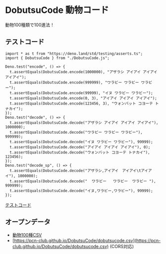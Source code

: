 # DobutsuCode 動物コード

動物100種類で100進法！

## テストコード

```
import * as t from "https://deno.land/std/testing/asserts.ts";
import { DobutsuCode } from "./DobutsuCode.js";

Deno.test("encode", () => {
  t.assertEquals(DobutsuCode.encode(1000000), "アザラシ アイアイ アイアイ アイアイ");
  t.assertEquals(DobutsuCode.encode(999999), "ワラビー ワラビー ワラビー");
  t.assertEquals(DobutsuCode.encode(99999), "イヌ ワラビー ワラビー");
  t.assertEquals(DobutsuCode.encode(0, 3), "アイアイ アイアイ アイアイ");
  t.assertEquals(DobutsuCode.encode(123456, 3), "ウォンバット コヨーテ トナカイ");
});
Deno.test("decode", () => {
  t.assertEquals(DobutsuCode.decode("アザラシ アイアイ アイアイ アイアイ"), 1000000);
  t.assertEquals(DobutsuCode.decode("ワラビー ワラビー ワラビー"), 999999);
  t.assertEquals(DobutsuCode.decode("イヌ ワラビー ワラビー"), 99999);
  t.assertEquals(DobutsuCode.decode("アイアイ アイアイ アイアイ"), 0);
  t.assertEquals(DobutsuCode.decode("ウォンバット コヨーテ トナカイ"), 123456);
});
Deno.test("decode_sp", () => {
  t.assertEquals(DobutsuCode.decode("アザラシ,アイアイ　アイアイ\tアイアイ"), 1000000);
  t.assertEquals(DobutsuCode.decode("  ワラビー   ワラビー  ワラビー "), 999999);
  t.assertEquals(DobutsuCode.decode("イヌ,ワラビー,ワラビー"), 99999);
});
```
[テストコード](DobutsuCode.test.js)

## オープンデータ

- [動物100種CSV](dobutsucode.csv)
- [https://pcn-club.github.io/DobutsuCode/dobutsucode.csv](https://pcn-club.github.io/DobutsuCode/dobutsucode.csv) (CORS対応)
